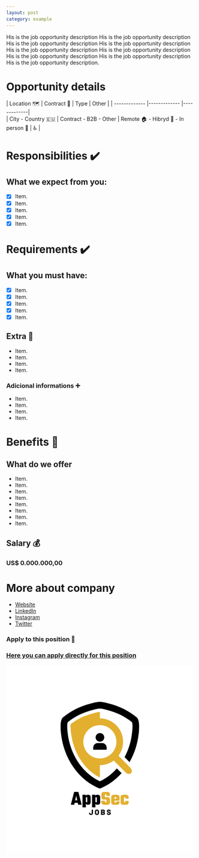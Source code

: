```yaml
---
layout: post
category: example
---
```


His is the job opportunity description His is the job opportunity description His is the job opportunity description His is the job opportunity description His is the job opportunity description His is the job opportunity description His is the job opportunity description His is the job opportunity description His is the job opportunity description.

# Opportunity details

| Location :world_map: | Contract :memo: | Type        | Other |
| -------------   |------------- |-------------|      
| City - Country :eu:  | Contract - B2B - Other | Remote :house: - Hibryd :office: - In person :pushpin: | :wheelchair: |

# Responsibilities :heavy_check_mark:
## What we expect from you:

- [x] Item.
- [x] Item.
- [x] Item.
- [x] Item.
- [x] Item.

# Requirements :heavy_check_mark:
## What you must have:

- [x] Item.
- [x] Item.
- [x] Item.
- [x] Item.
- [x] Item.

## Extra :smiling_face_with_three_hearts:

- Item.
- Item.
- Item.
- Item.

### Adicional informations :heavy_plus_sign:

- Item.
- Item.
- Item.
- Item.

# Benefits :briefcase:
## What do we offer

- Item.
- Item.
- Item.
- Item.
- Item.
- Item.
- Item.
- Item.

## Salary :moneybag:
### US$ 0.000.000,00

# More about company

- [Website](http://appsec.job)
- [LinkedIn](http://appsec.job)
- [Instagram](http://appsec.job)
- [Twitter](http://appsec.job)

### Apply to this position :love_letter:

### [Here you can apply directly for this position](http://appsec.jobs)

![Company Logo](/logo.png)